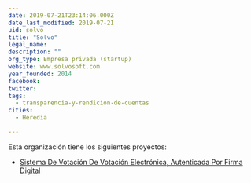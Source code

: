 ```yaml
---
date: 2019-07-21T23:14:06.000Z
date_last_modified: 2019-07-21
uid: solvo
title: "Solvo"
legal_name: 
description: ""
org_type: Empresa privada (startup)
website: www.solvosoft.com
year_founded: 2014
facebook: 
twitter: 
tags:
  - transparencia-y-rendicion-de-cuentas
cities: 
  - Heredia

---
```


Esta organización tiene los siguientes proyectos:

- [Sistema De Votación De Votación Electrónica, Autenticada Por Firma Digital](/i/sistema-de-votacion-de-votacion-electronica-autenticada-por-firma-digital.html)
